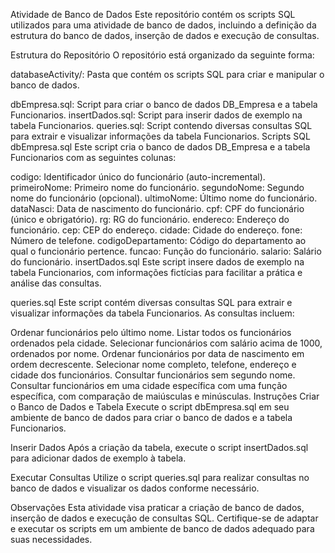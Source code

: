 Atividade de Banco de Dados
Este repositório contém os scripts SQL utilizados para uma atividade de banco de dados, incluindo a definição da estrutura do banco de dados, inserção de dados e execução de consultas.

Estrutura do Repositório
O repositório está organizado da seguinte forma:

databaseActivity/: Pasta que contém os scripts SQL para criar e manipular o banco de dados.

dbEmpresa.sql: Script para criar o banco de dados DB_Empresa e a tabela Funcionarios.
insertDados.sql: Script para inserir dados de exemplo na tabela Funcionarios.
queries.sql: Script contendo diversas consultas SQL para extrair e visualizar informações da tabela Funcionarios.
Scripts SQL
dbEmpresa.sql
Este script cria o banco de dados DB_Empresa e a tabela Funcionarios com as seguintes colunas:

codigo: Identificador único do funcionário (auto-incremental).
primeiroNome: Primeiro nome do funcionário.
segundoNome: Segundo nome do funcionário (opcional).
ultimoNome: Último nome do funcionário.
dataNasci: Data de nascimento do funcionário.
cpf: CPF do funcionário (único e obrigatório).
rg: RG do funcionário.
endereco: Endereço do funcionário.
cep: CEP do endereço.
cidade: Cidade do endereço.
fone: Número de telefone.
codigoDepartamento: Código do departamento ao qual o funcionário pertence.
funcao: Função do funcionário.
salario: Salário do funcionário.
insertDados.sql
Este script insere dados de exemplo na tabela Funcionarios, com informações fictícias para facilitar a prática e análise das consultas.

queries.sql
Este script contém diversas consultas SQL para extrair e visualizar informações da tabela Funcionarios. As consultas incluem:

Ordenar funcionários pelo último nome.
Listar todos os funcionários ordenados pela cidade.
Selecionar funcionários com salário acima de 1000, ordenados por nome.
Ordenar funcionários por data de nascimento em ordem decrescente.
Selecionar nome completo, telefone, endereço e cidade dos funcionários.
Consultar funcionários sem segundo nome.
Consultar funcionários em uma cidade específica com uma função específica, com comparação de maiúsculas e minúsculas.
Instruções
Criar o Banco de Dados e Tabela Execute o script dbEmpresa.sql em seu ambiente de banco de dados para criar o banco de dados e a tabela Funcionarios.

Inserir Dados Após a criação da tabela, execute o script insertDados.sql para adicionar dados de exemplo à tabela.

Executar Consultas Utilize o script queries.sql para realizar consultas no banco de dados e visualizar os dados conforme necessário.

Observações
Esta atividade visa praticar a criação de banco de dados, inserção de dados e execução de consultas SQL. Certifique-se de adaptar e executar os scripts em um ambiente de banco de dados adequado para suas necessidades.

